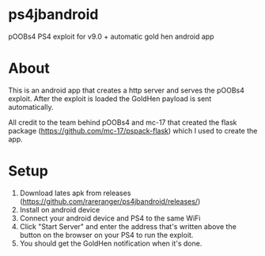 # ps4jbandroid

pOOBs4 PS4 exploit for v9.0 + automatic gold hen android app

# About
This is an android app that creates a http server and serves the pOOBs4 exploit. After the exploit is loaded the GoldHen payload is sent automatically.

All credit to the team behind pOOBs4 and mc-17 that created the flask package (https://github.com/mc-17/pspack-flask) which I used to create the app.

# Setup
1. Download lates apk from releases (https://github.com/rareranger/ps4jbandroid/releases/)
2. Install on android device
3. Connect your android device and PS4 to the same WiFi
4. Click "Start Server" and enter the address that's written above the button on the browser on your PS4 to run the exploit.
5. You should get the GoldHen notification when it's done.
